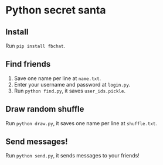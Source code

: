 # Python secret santa

## Install

Run `pip install fbchat`.

## Find friends

1) Save one name per line at `name.txt`.
2) Enter your username and password at `login.py`.
3) Run `python find.py`, it saves `user_ids.pickle`.

## Draw random shuffle

Run `python draw.py`, it saves one name per line at `shuffle.txt`.

## Send messages!

Run `python send.py`, it sends messages to your friends!
